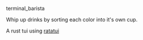 terminal_barista

Whip up drinks by sorting each color into it's own cup.

A rust tui using [ratatui](https://ratatui.rs/)
